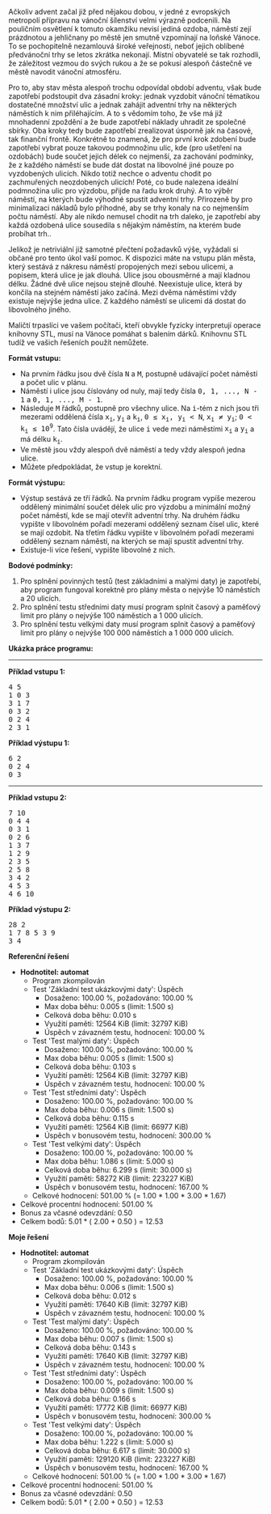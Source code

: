 Ačkoliv advent začal již před nějakou dobou, v jedné z evropských metropolí přípravu na vánoční šílenství velmi výrazně podcenili. Na pouličním osvětlení k tomuto okamžiku nevisí jediná ozdoba, náměstí zejí prázdnotou a jehličnany po městě jen smutně vzpomínají na loňské Vánoce. To se pochopitelně nezamlouvá široké veřejnosti, neboť jejich oblíbené předvánoční trhy se letos zkrátka nekonají. Místní obyvatelé se tak rozhodli, že záležitost vezmou do svých rukou a že se pokusí alespoň částečně ve městě navodit vánoční atmosféru.

Pro to, aby stav města alespoň trochu odpovídal období adventu, však bude zapotřebí podstoupit dva zásadní kroky: jednak vyzdobit vánoční tématikou dostatečné množství ulic a jednak zahájit adventní trhy na některých náměstích k nim přiléhajícím. A to s vědomím toho, že vše má již mnohadenní zpoždění a že bude zapotřebí náklady uhradit ze společné sbírky. Oba kroky tedy bude zapotřebí zrealizovat úsporně jak na časové, tak finanční frontě. Konkrétně to znamená, že pro první krok zdobení bude zapotřebí vybrat pouze takovou podmnožinu ulic, kde (pro ušetření na ozdobách) bude součet jejich délek co nejmenší, za zachování podmínky, že z každého náměstí se bude dát dostat na libovolné jiné pouze po vyzdobených ulicích. Nikdo totiž nechce o adventu chodit po zachmuřených neozdobených ulicích! Poté, co bude nalezena ideální podmnožina ulic pro výzdobu, přijde na řadu krok druhý. A to výběr náměstí, na kterých bude výhodné spustit adventní trhy. Přirozeně by pro minimalizaci nákladů bylo příhodné, aby se trhy konaly na co nejmenším počtu náměstí. Aby ale nikdo nemusel chodit na trh daleko, je zapotřebí aby každá ozdobená ulice sousedila s nějakým náměstím, na kterém bude probíhat trh..

Jelikož je netriviální již samotné přečtení požadavků výše, vyžádali si občané pro tento úkol vaší pomoc. K dispozici máte na vstupu plán města, který sestává z nákresu náměstí propojených mezi sebou ulicemi, a popisem, která ulice je jak dlouhá. Ulice jsou obousměrné a mají kladnou délku. Žádné dvě ulice nejsou stejně dlouhé. Neexistuje ulice, která by končila na stejném náměstí jako začíná. Mezi dvěma náměstími vždy existuje nejvýše jedna ulice. Z každého náměstí se ulicemi dá dostat do libovolného jiného.

Maličtí trpaslíci ve vašem počítači, kteří obvykle fyzicky interpretují operace knihovny STL, musí na Vánoce pomáhat s balením dárků. Knihovnu STL tudíž ve vašich řešeních použít nemůžete.

**Formát vstupu:**

*   Na prvním řádku jsou dvě čísla <tt>N</tt> a <tt>M</tt>, postupně udávající počet náměstí a počet ulic v plánu.
*   Náměstí i ulice jsou číslovány od nuly, mají tedy čísla <tt>0, 1, ..., N - 1</tt> a <tt>0, 1, ..., M - 1</tt>.
*   Následuje <tt>M</tt> řádků, postupně pro všechny ulice. Na <tt>i</tt>-tém z nich jsou tři mezerami oddělená čísla <tt>x<sub>i</sub></tt>, <tt>y<sub>i</sub></tt> a <tt>k<sub>i</sub></tt>, <tt>0 ≤ x<sub>i</sub>, y<sub>i</sub> < N</tt>, <tt>x<sub>i</sub> ≠ y<sub>i</sub></tt>; <tt>0 < k<sub>i</sub> ≤ 10<sup>9</sup></tt>. Tato čísla uvádějí, že ulice <tt>i</tt> vede mezi náměstími <tt>x<sub>i</sub></tt> a <tt>y<sub>i</sub></tt> a má délku <tt>k<sub>i</sub></tt>.
*   Ve městě jsou vždy alespoň dvě náměstí a tedy vždy alespoň jedna ulice.
*   Můžete předpokládat, že vstup je korektní.

**Formát výstupu:**

*   Výstup sestává ze tří řádků. Na prvním řádku program vypíše mezerou oddělený minimální součet délek ulic pro výzdobu a minimální možný počet náměstí, kde se mají otevřít adventní trhy. Na druhém řádku vypište v libovolném pořadí mezerami oddělený seznam čísel ulic, které se mají ozdobit. Na třetím řádku vypište v libovolném pořadí mezerami oddělený seznam náměstí, na kterých se mají spustit adventní trhy.
*   Existuje-li více řešení, vypište libovolné z nich.

**Bodové podmínky:**

1.  Pro splnění povinných testů (test základními a malými daty) je zapotřebí, aby program fungoval korektně pro plány města o nejvýše 10 náměstích a 20 ulicích.
2.  Pro splnění testu středními daty musí program splnit časový a paměťový limit pro plány o nejvýše 100 náměstích a 1 000 ulicích.
3.  Pro splnění testu velkými daty musí program splnit časový a paměťový limit pro plány o nejvýše 100 000 náměstích a 1 000 000 ulicích.

**Ukázka práce programu:**  

* * *

**Příklad vstupu 1:**  

<pre>4 5
1 0 3
3 1 7
0 3 2
0 2 4
2 3 1
</pre>

**Příklad výstupu 1:**  

<pre>6 2
0 2 4
0 3
</pre>

* * *

**Příklad vstupu 2:**  

<pre>7 10
0 4 4
0 3 1
0 2 6
1 3 7
1 2 9
2 3 5
2 5 8
3 4 2
4 5 3
4 6 10
</pre>

**Příklad výstupu 2:**  

<pre>28 2
1 7 8 5 3 9
3 4
</pre>

</td>

</tr>

</tbody>

</table>

</div>

</div>


**Referenční řešení**

*   **Hodnotitel: automat**
    *   Program zkompilován
    *   Test 'Základní test ukázkovými daty': Úspěch
        *   Dosaženo: 100.00 %, požadováno: 100.00 %
        *   Max doba běhu: 0.005 s (limit: 1.500 s)
        *   Celková doba běhu: 0.010 s
        *   Využití paměti: 12564 KiB (limit: 32797 KiB)
        *   Úspěch v závazném testu, hodnocení: 100.00 %
    *   Test 'Test malými daty': Úspěch
        *   Dosaženo: 100.00 %, požadováno: 100.00 %
        *   Max doba běhu: 0.005 s (limit: 1.500 s)
        *   Celková doba běhu: 0.103 s
        *   Využití paměti: 12564 KiB (limit: 32797 KiB)
        *   Úspěch v závazném testu, hodnocení: 100.00 %
    *   Test 'Test středními daty': Úspěch
        *   Dosaženo: 100.00 %, požadováno: 100.00 %
        *   Max doba běhu: 0.006 s (limit: 1.500 s)
        *   Celková doba běhu: 0.115 s
        *   Využití paměti: 12564 KiB (limit: 66977 KiB)
        *   Úspěch v bonusovém testu, hodnocení: 300.00 %
    *   Test 'Test velkými daty': Úspěch
        *   Dosaženo: 100.00 %, požadováno: 100.00 %
        *   Max doba běhu: 1.086 s (limit: 5.000 s)
        *   Celková doba běhu: 6.299 s (limit: 30.000 s)
        *   Využití paměti: 58272 KiB (limit: 223227 KiB)
        *   Úspěch v bonusovém testu, hodnocení: 167.00 %
    *   Celkové hodnocení: 501.00 % (= 1.00 * 1.00 * 3.00 * 1.67)
*   Celkové procentní hodnocení: 501.00 %
*   Bonus za včasné odevzdání: 0.50
*   Celkem bodů: 5.01 * ( 2.00 + 0.50 ) = 12.53

**Moje řešení**

*   **Hodnotitel: automat**
    *   Program zkompilován
    *   Test 'Základní test ukázkovými daty': Úspěch
        *   Dosaženo: 100.00 %, požadováno: 100.00 %
        *   Max doba běhu: 0.006 s (limit: 1.500 s)
        *   Celková doba běhu: 0.012 s
        *   Využití paměti: 17640 KiB (limit: 32797 KiB)
        *   Úspěch v závazném testu, hodnocení: 100.00 %
    *   Test 'Test malými daty': Úspěch
        *   Dosaženo: 100.00 %, požadováno: 100.00 %
        *   Max doba běhu: 0.007 s (limit: 1.500 s)
        *   Celková doba běhu: 0.143 s
        *   Využití paměti: 17640 KiB (limit: 32797 KiB)
        *   Úspěch v závazném testu, hodnocení: 100.00 %
    *   Test 'Test středními daty': Úspěch
        *   Dosaženo: 100.00 %, požadováno: 100.00 %
        *   Max doba běhu: 0.009 s (limit: 1.500 s)
        *   Celková doba běhu: 0.166 s
        *   Využití paměti: 17772 KiB (limit: 66977 KiB)
        *   Úspěch v bonusovém testu, hodnocení: 300.00 %
    *   Test 'Test velkými daty': Úspěch
        *   Dosaženo: 100.00 %, požadováno: 100.00 %
        *   Max doba běhu: 1.222 s (limit: 5.000 s)
        *   Celková doba běhu: 6.617 s (limit: 30.000 s)
        *   Využití paměti: 129120 KiB (limit: 223227 KiB)
        *   Úspěch v bonusovém testu, hodnocení: 167.00 %
    *   Celkové hodnocení: 501.00 % (= 1.00 * 1.00 * 3.00 * 1.67)
*   Celkové procentní hodnocení: 501.00 %
*   Bonus za včasné odevzdání: 0.50
*   Celkem bodů: 5.01 * ( 2.00 + 0.50 ) = 12.53


